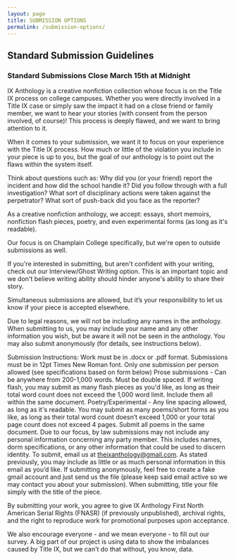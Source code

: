 ```yaml
---
layout: page
title: SUBMISSION OPTIONS
permalink: /submission-options/
---
```


## Standard Submission Guidelines

### Standard Submissions Close March 15th at Midnight

IX Anthology is a creative nonfiction collection whose focus is on the Title IX process on college campuses. Whether you were directly involved in a Title IX case or simply saw the impact it had on a close friend or family member, we want to hear your stories (with consent from the person involved, of course)! This process is deeply flawed, and we want to bring attention to it.

When it comes to your submission, we want it to focus on your experience with the Title IX process. How much or little of the violation you include in your piece is up to you, but the goal of our anthology is to point out the flaws within the system itself.

Think about questions such as: Why did you (or your friend) report the incident and how did the school handle it? Did you follow through with a full investigation? What sort of disciplinary actions were taken against the perpetrator? What sort of push-back did you face as the reporter?

As a creative nonfiction anthology, we accept: essays, short memoirs, nonfiction flash pieces, poetry, and even experimental forms (as long as it's readable).

Our focus is on Champlain College specifically, but we're open to outside submissions as well.

If you're interested in submitting, but aren't confident with your writing, check out our Interview/Ghost Writing option. This is an important topic and we don't believe writing ability should hinder anyone's ability to share their story.

Simultaneous submissions are allowed, but it’s your responsibility to let us know if your piece is accepted elsewhere.

Due to legal reasons, we will not be including any names in the anthology. When submitting to us, you may include your name and any other information you wish, but be aware it will not be seen in the anthology. You may also submit anonymously (for details, see instructions below).

Submission Instructions:
Work must be in .docx or .pdf format.
Submissions must be in 12pt Times New Roman font.
Only one submission per person allowed (see specifications based on form below)
Prose submissions -
Can be anywhere from 200-1,000 words.
Must be double spaced.
If writing flash, you may submit as many flash pieces as you'd like, as long as their total word count does not exceed the 1,000 word limit. Include them all within the same document.
Poetry/Experimental -
Any line spacing allowed, as long as it's readable.
You may submit as many poems/short forms as you like, as long as their total word count doesn’t exceed 1,000 or your total page count does not exceed 4 pages. Submit all poems in the same document.
Due to our focus, by law submissions may not include any personal information concerning any party member. This includes names, dorm specifications, or any other information that could be used to discern identity.
To submit, email us at theixanthology@gmail.com. As stated previously, you may include as little or as much personal information in this email as you’d like. If submitting anonymously, feel free to create a fake gmail account and just send us the file (please keep said email active so we may contact you about your submission).
When submitting, title your file simply with the title of the piece.

By submitting your work, you agree to give IX Anthology First North American Serial Rights (FNASR) (if previously unpublished), archival rights, and the right to reproduce work for promotional purposes upon acceptance.

We also encourage everyone - and we mean everyone - to fill out our survey. A big part of our project is using data to show the imbalances caused by Title IX, but we can't do that without, you know, data.
